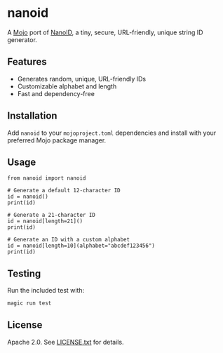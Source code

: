 # nanoid

A [Mojo](https://www.modular.com/mojo) port of [NanoID](https://github.com/ai/nanoid), a tiny, secure, URL-friendly, unique string ID generator.

## Features

- Generates random, unique, URL-friendly IDs
- Customizable alphabet and length
- Fast and dependency-free

## Installation

Add `nanoid` to your `mojoproject.toml` dependencies and install with your preferred Mojo package manager.

## Usage

```mojo
from nanoid import nanoid

# Generate a default 12-character ID
id = nanoid()
print(id)

# Generate a 21-character ID
id = nanoid[length=21]()
print(id)

# Generate an ID with a custom alphabet
id = nanoid[length=10](alphabet="abcdef123456")
print(id)
```

## Testing

Run the included test with:

```sh
magic run test
```

## License

Apache 2.0. See [LICENSE.txt](LICENSE.txt) for details.
